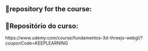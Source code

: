 <h2>📁repository for the course:</h2>
<h2>📁Repositório do curso:</h2>
<p>https://www.udemy.com/course/fundamentos-3d-threejs-webgl/?couponCode=KEEPLEARNING</p>
